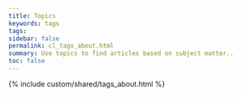 ```yaml
---
title: Topics
keywords: tags
tags:
sidebar: false
permalink: cl_tags_about.html
summary: Use topics to find articles based on subject matter..
toc: false
---
```

{% include custom/shared/tags_about.html %}
